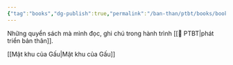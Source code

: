 ```yaml
---
{"tag":"books","dg-publish":true,"permalink":"/ban-than/ptbt/books/books/","dgPassFrontmatter":true}
---
```


Những quyển sách mà mình đọc, ghi chú trong hành trình [[💎 PTBT\|phát triển bản thân]].

[[Mật khu của Gấu\|Mật khu của Gấu]]
